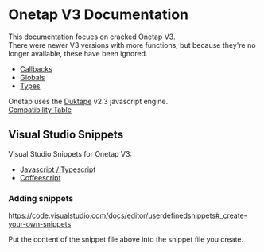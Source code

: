 
# Onetap V3 Documentation

This documentation focues on cracked Onetap V3.  
There were newer V3 versions with more functions, but because they're no longer available, these have been ignored.

- [Callbacks](callbacks.html)
- [Globals](globals.html)
- [Types](types.html)

Onetap uses the [Duktape](https://duktape.org/) v2.3 javascript engine.  
[Compatibility Table](https://kangax.github.io/compat-table/es6/#duktape2_3)

## Visual Studio Snippets

Visual Studio Snippets for Onetap V3:

- [Javascript / Typescript](/csgo/onetap/v3/snippets.js.json)
- [Coffeescript](/csgo/onetap/v3/snippets.coffee.json)

### Adding snippets

https://code.visualstudio.com/docs/editor/userdefinedsnippets#_create-your-own-snippets

Put the content of the snippet file above into the snippet file you create.
